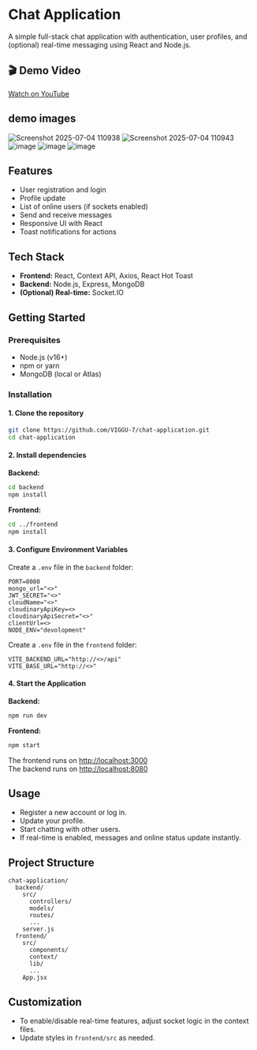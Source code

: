 # Chat Application

A simple full-stack chat application with authentication, user profiles, and (optional) real-time messaging using React and Node.js.
## 🎬 Demo Video

[Watch on YouTube](https://youtu.be/9iFCkcfH6SI)

## demo images

![Screenshot 2025-07-04 110938](https://github.com/user-attachments/assets/c81a2d73-e6c7-4abf-96f1-5a65da97bb36)
![Screenshot 2025-07-04 110943](https://github.com/user-attachments/assets/1137f66c-5ce9-4a05-8f6d-1c4319b47e00)
![image](https://github.com/user-attachments/assets/5e6b0476-d30c-4f3b-a09a-dd44741c7c97)
![image](https://github.com/user-attachments/assets/f53368bd-364b-4323-ad38-de7ae3f827d4)
![image](https://github.com/user-attachments/assets/e8ac84e6-b0ec-41a8-80bd-cdda017a6fee)


## Features

- User registration and login
- Profile update
- List of online users (if sockets enabled)
- Send and receive messages
- Responsive UI with React
- Toast notifications for actions

## Tech Stack

- **Frontend:** React, Context API, Axios, React Hot Toast
- **Backend:** Node.js, Express, MongoDB
- **(Optional) Real-time:** Socket.IO

## Getting Started

### Prerequisites

- Node.js (v16+)
- npm or yarn
- MongoDB (local or Atlas)

### Installation

#### 1. Clone the repository

```sh
git clone https://github.com/VIGGU-7/chat-application.git
cd chat-application
```

#### 2. Install dependencies

**Backend:**
```sh
cd backend
npm install
```

**Frontend:**
```sh
cd ../frontend
npm install
```

#### 3. Configure Environment Variables

Create a `.env` file in the `backend` folder:

```
PORT=8080
mongo_url="<>"
JWT_SECRET="<>"
cloudName="<>"
cloudinaryApiKey=<>
cloudinaryApiSecret="<>"
clientUrl=<>
NODE_ENV="devolopment"
```
Create a `.env` file in the `frontend` folder:
```
VITE_BACKEND_URL="http://<>/api"
VITE_BASE_URL="http://<>"  
```

#### 4. Start the Application

**Backend:**
```sh
npm run dev
```

**Frontend:**
```sh
npm start
```

The frontend runs on [http://localhost:3000](http://localhost:3000)  
The backend runs on [http://localhost:8080](http://localhost:8080)

## Usage

- Register a new account or log in.
- Update your profile.
- Start chatting with other users.
- If real-time is enabled, messages and online status update instantly.

## Project Structure

```
chat-application/
  backend/
    src/
      controllers/
      models/
      routes/
      ...
    server.js
  frontend/
    src/
      components/
      context/
      lib/
      ...
    App.jsx
```

## Customization

- To enable/disable real-time features, adjust socket logic in the context files.
- Update styles in `frontend/src` as needed.
